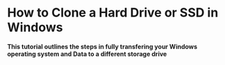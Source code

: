 <h1>How to Clone a Hard Drive or SSD in Windows</h1>

**This tutorial outlines the steps in fully transfering your Windows operating system and Data to a different storage drive**
